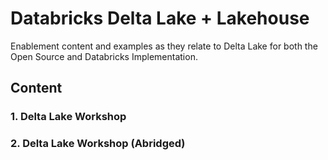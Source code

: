 # Databricks Delta Lake + Lakehouse

Enablement content and examples as they relate to Delta Lake for both the Open Source and Databricks Implementation.

## Content
### 1. Delta Lake Workshop
### 2. Delta Lake Workshop (Abridged)

